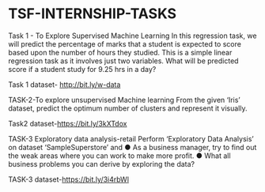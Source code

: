 # TSF-INTERNSHIP-TASKS
Task 1 - To Explore Supervised Machine Learning 
In this regression task, we will predict the percentage of marks that a student is expected to score based upon the number of hours they studied. This is a simple linear regression task as it involves just two variables. What will be predicted score if a student study for 9.25 hrs in a day?

Task 1 dataset- http://bit.ly/w-data

TASK-2-To explore unsupervised Machine learning
From the given ‘Iris’ dataset, predict the optimum number of clusters and
represent it visually.

Task2 dataset-https://bit.ly/3kXTdox

TASK-3 Exploratory data analysis-retail
Perform ‘Exploratory Data Analysis’ on dataset ‘SampleSuperstore’ and 
● As a business manager, try to find out the weak areas where you can work to
make more profit.
● What all business problems you can derive by exploring the data?

TASK-3 dataset-https://bit.ly/3i4rbWl
